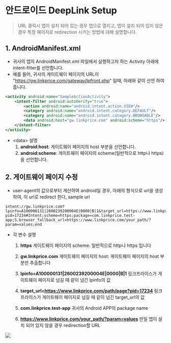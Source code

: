 # 안드로이드 DeepLink Setup

> URL 클릭시 앱이 설치 되어 있는 경우 앱으로 열리고, 앱이 설치 되어 있지 않은 경우 특정 페이지로 redirection 시키는 방법에 대해 설명합니다.



## 1. AndroidManifest.xml

* 귀사의 앱의 AndroidManifest.xml 파일에서 실행하고자 하는 Activity 아래에 intent-filter를 선언합니다. 
* 예를 들어, 귀사의 게이트웨이 페이지의 URL이 "https://gw.linkprice.com/gateway/lpfront.php" 일때,
    아래와 같이 선언 하여 줍니다.

```xml
<activity android:name="SampleActionActivity">
	<intent-filter android:autoVerify="true">
		<action android:name="android.intent.action.VIEW"/>
		<category android:name="android.intent.category.DEFAULT"/>
		<category android:name="android.intent.category.BROWSABLE"/>
		<data android:host="gw.linkprice.com" android:scheme="https"/>
	</intent-filter>
</activity>
```

* \<data\> 설명
    1. **android:host**: 게이트웨이 페이지의 host 부분을 선언합니다.
    2. **android:scheme**: 게이트웨이 페이지의 scheme(일반적으로 http나 https) 을 선언합니다.



## 2. 게이트웨이 페이지 수정

* user-agent의 값으로부터 계산하여 android일 경우, 아래의 형식으로 url을 생성하여, 이 url로 redirect 한다, sample url

```
intent://gw.linkprice.com?lpinfo=A100000131|2600239200004E|0000|B|1&target_url=https://www.linkprice.com/path/page?pid=17234#Intent;scheme=https;package=com.linkprice.test-app;S.browser_fallback_url=https://www.linkprice.com/your_path/?param=values;end
```

* 각 변수 설명

  1. **https** 게이트웨이 페이지의 scheme: 일반적으로 http나 https 입니다

  2.  **gw.linkprice.com**  게이트웨이 페이지의 host: 게이트웨이 페이지의 host 부분만 추출합니다

  3. **lpinfo=A100000131|2600239200004E|0000|B|1** 링크프라이스가 게이트웨이 페이지로 넘길 때 같이 넘긴 lpinfo의 값

  4. **target_url=https://www.linkprice.com/path/page?pid=17234**  링크프라이스가 게이트웨이 페이지로 넘길 때 같이 넘긴 target_url의 값

  5.  **com.linkprice.test-app** 귀사의 Android APP의 package name
  
  6. **https://www.linkprice.com/your_path/?param=values** 만일 앱이 설치 되어 있지 않을 경우 redirection할 URL


![](https://github.com/linkprice/MerchantSetup/blob/master/App/DeepLink/deeplink.png)
